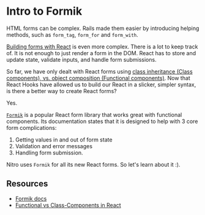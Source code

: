 # Intro to Formik

HTML forms can be complex. Rails made them easier by introducing helping methods, such as `form_tag`, `form_for` and `form_with`.

[Building forms with React](https://reactjs.org/docs/forms.html) is even more complex. There is a lot to keep track of. It is not enough to just render a form in the DOM. React has to store and update state, validate inputs, and handle form submissions.

So far, we have only dealt with React forms using [class inheritance (Class components), vs. object composition (Functional components)](https://medium.com/javascript-scene/master-the-javascript-interview-what-s-the-difference-between-class-prototypal-inheritance-e4cd0a7562e9). Now that React Hooks have allowed us to build our React in a slicker, simpler syntax, is there a better way to create React forms?

Yes.

[`Formik`](https://jaredpalmer.com/formik) is a popular React form library that works great with functional components. Its documentation states that it is designed to help with 3 core form complications:

1. Getting values in and out of form state
1. Validation and error messages
1. Handling form submission.

Nitro uses `Formik` for all its new React forms. So let's learn about it :).

## Resources

- [Formik docs](https://jaredpalmer.com/formik/docs/overview)
- [Functional vs Class-Components in React](https://medium.com/@Zwenza/functional-vs-class-components-in-react-231e3fbd7108)
